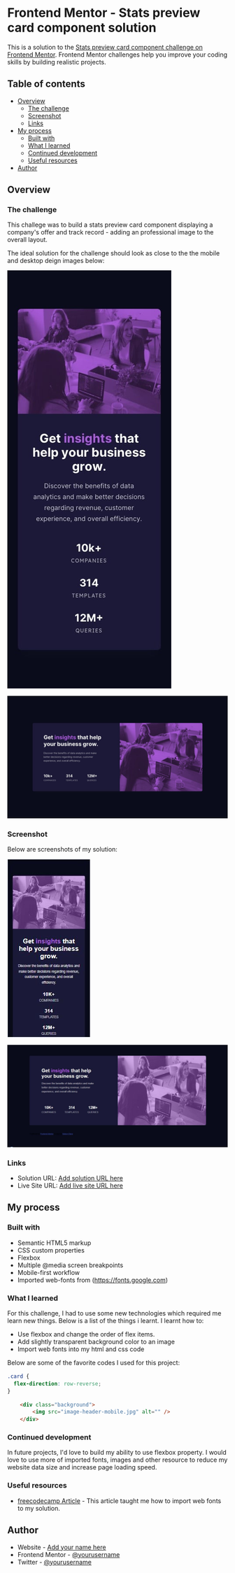 # Frontend Mentor - Stats preview card component solution

This is a solution to the [Stats preview card component challenge on Frontend Mentor](https://www.frontendmentor.io/challenges/stats-preview-card-component-8JqbgoU62). Frontend Mentor challenges help you improve your coding skills by building realistic projects. 

## Table of contents

- [Overview](#overview)
  - [The challenge](#the-challenge)
  - [Screenshot](#screenshot)
  - [Links](#links)
- [My process](#my-process)
  - [Built with](#built-with)
  - [What I learned](#what-i-learned)
  - [Continued development](#continued-development)
  - [Useful resources](#useful-resources)
- [Author](#author)



## Overview

### The challenge

This challege was to build a stats preview card component displaying a company's offer and track record - adding an professional image to the overall layout.

The ideal solution for the challenge should look as close to the the mobile and desktop deign images below:

![](mobile-design.jpg)

![](desktop-design.jpg)

### Screenshot

Below are screenshots of my solution:

![](mobile.jpg)

![](desktop.jpg)


### Links

- Solution URL: [Add solution URL here](https://your-solution-url.com)
- Live Site URL: [Add live site URL here](https://your-live-site-url.com)

## My process

### Built with

- Semantic HTML5 markup
- CSS custom properties
- Flexbox
- Multiple @media screen breakpoints
- Mobile-first workflow
- Imported web-fonts from (https://fonts.google.com)
 

### What I learned

For this challenge, I had to use some new technologies which required me learn new things. Below is a list of the things i learnt. 
I learnt how to:

- Use flexbox and change the order of flex items. 
- Add slightly transparent background color to an image
- Import web fonts into my html and css code

Below are some of the favorite codes I used for this project:

``` CSS code to change the order of flex items
.card {
  flex-direction: row-reverse; 
}
```

```html tag to create the image with transparent background color
    <div class="background">
        <img src="image-header-mobile.jpg" alt="" />
    </div>      
```

### Continued development

In future projects, I'd love to build my ability to use flexbox property. I would love to use more of imported fonts, images and other resource to reduce my website data size and increase page loading speed.

### Useful resources

- [freecodecamp Article](https://www.freecodecamp.org/news/how-to-use-google-fonts-in-your-next-web-design-project-e1ad48f1adfa) - This article taught me how to import web fonts to my solution.

## Author

- Website - [Add your name here](https://www.linkedin.com/in/elayenelson)
- Frontend Mentor - [@yourusername](https://www.frontendmentor.io/profile/Co-dek)
- Twitter - [@yourusername](https://www.twitter.com/@nelson_elaye)




